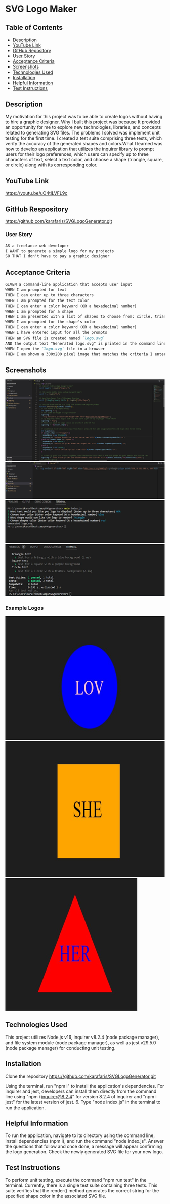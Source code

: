 # SVG Logo Maker

## Table of Contents
- [Description](#description)
- [YouTube Link](#youtube-link)
- [GitHub Repository](#github-respository)
- [User Story](#user-story)
- [Acceptance Criteria](#acceptance-criteria)
- [Screenshots](#screenshots)
- [Technologies Used](#technologies-used)
- [Installation](#installation)
- [Helpful Information](#helpful-information)
- [Test Instructions](#test-instructions)

## Description

My motivation for this project was to be able to create logos without having to hire a graphic designer. Why I built this project was because It provided an opportunity for me to explore new technologies, libraries, and concepts related to generating SVG files. The problems I solved was implement unit testing for the first time. I created a test suite comprising three tests, which verify the accuracy of the generated shapes and colors.What I learned was how to develop an application that utilizes the inquirer library to prompt users for their logo preferences, which users can specify up to three characters of text, select a text color, and choose a shape (triangle, square, or circle) along with its corresponding color. 


## YouTube Link
https://youtu.be/uO4tILVFL9c

## GitHub Respository
https://github.com/karafaris/SVGLogoGenerator.git

### User Story
```md
AS a freelance web developer
I WANT to generate a simple logo for my projects
SO THAT I don't have to pay a graphic designer
```

## Acceptance Criteria
```md
GIVEN a command-line application that accepts user input
WHEN I am prompted for text
THEN I can enter up to three characters
WHEN I am prompted for the text color
THEN I can enter a color keyword (OR a hexadecimal number)
WHEN I am prompted for a shape
THEN I am presented with a list of shapes to choose from: circle, triangle, and square
WHEN I am prompted for the shape's color
THEN I can enter a color keyword (OR a hexadecimal number)
WHEN I have entered input for all the prompts
THEN an SVG file is created named `logo.svg`
AND the output text "Generated logo.svg" is printed in the command line
WHEN I open the `logo.svg` file in a browser
THEN I am shown a 300x200 pixel image that matches the criteria I entered
```

## Screenshots
![index.js-code](images/indexcode.jpg)
![logo-code](images/svglogocode.jpg)
![terminal-user-input](images/terminal-part1.jpg)
![test-in-terminal](images/test.jpg)

### Example Logos
![circle-example-logo](images/circle.jpg)
![square-example-logo](images/square.jpg)
![triangle-example-logo](images/triangle.jpg)

## Technologies Used
This project utilizes Node.js v16, inquirer v8.2.4 (node package manager), and file system module (node package manager), as well as jest v29.5.0 (node package manager) for conducting unit testing.

## Installation
Clone the repository https://github.com/karafaris/SVGLogoGenerator.git

Using the terminal, run "npm i" to install the application's dependencies. For inquirer and jest, developers can install them directly from the command line using "npm i inquirer@8.2.4" for version 8.2.4 of inquirer and "npm i jest" for the latest version of jest. 6. Type "node index.js" in the terminal to run the application.

## Helpful Information
To run the application, navigate to its directory using the command line, install dependencies (npm i), and run the command "node index.js". Answer the questions that follow and once done, a message will appear confirming the logo generation. Check the newly generated SVG file for your new logo.

## Test Instructions
To perform unit testing, execute the command "npm run test" in the terminal. Currently, there is a single test suite containing three tests. This suite verifies that the render() method generates the correct string for the specified shape color in the associated SVG file.

